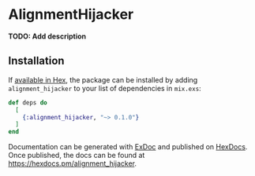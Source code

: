 # AlignmentHijacker

**TODO: Add description**

## Installation

If [available in Hex](https://hex.pm/docs/publish), the package can be installed
by adding `alignment_hijacker` to your list of dependencies in `mix.exs`:

```elixir
def deps do
  [
    {:alignment_hijacker, "~> 0.1.0"}
  ]
end
```

Documentation can be generated with [ExDoc](https://github.com/elixir-lang/ex_doc)
and published on [HexDocs](https://hexdocs.pm). Once published, the docs can
be found at <https://hexdocs.pm/alignment_hijacker>.

